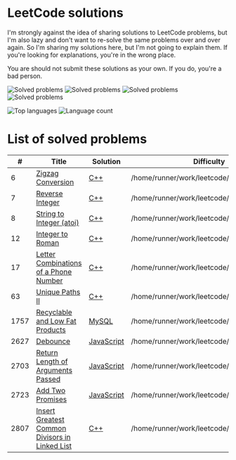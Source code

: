 # LeetCode solutions

I'm strongly against the idea of sharing solutions to LeetCode problems, but I'm also lazy and don't want to re-solve the same problems over and over again. So I'm sharing my solutions here, but I'm not going to explain them. If you're looking for explanations, you're in the wrong place.

You are should not submit these solutions as your own. If you do, you're a bad person.
 
![Solved problems](https://badges.peiyuan.ch/leetcode/ruvn-1fgas/solved?difficulty=all&style=for-the-badge&color=ffa116)
![Solved problems](https://badges.peiyuan.ch/leetcode/ruvn-1fgas/solved?difficulty=easy&style=for-the-badge&color=green)
![Solved problems](https://badges.peiyuan.ch/leetcode/ruvn-1fgas/solved?difficulty=medium&style=for-the-badge&color=yellow)
![Solved problems](https://badges.peiyuan.ch/leetcode/ruvn-1fgas/solved?difficulty=hard&style=for-the-badge&color=red)

![Top languages](https://img.shields.io/github/languages/top/ruvn-1fgas/leetcode?color=red&style=for-the-badge)
![Language count](https://img.shields.io/github/languages/count/ruvn-1fgas/leetcode?color=red&style=for-the-badge)

# List of solved problems
| # | Title | Solution | Difficulty | Description |
|---| ----- | -------- | ---------- | ----------- |
| 6 | [Zigzag Conversion](https://leetcode.com/problems/zigzag-conversion/) | [C++](Medium/6.%20Zigzag%20Conversion.cpp) | /home/runner/work/leetcode/leetcode/Medium | [Description](Medium/6.%20Zigzag%20Conversion.md) |
| 7 | [Reverse Integer](https://leetcode.com/problems/reverse-integer/) | [C++](Medium/7.%20Reverse%20Integer.cpp) | /home/runner/work/leetcode/leetcode/Medium | [Description](Medium/7.%20Reverse%20Integer.md) |
| 8 | [String to Integer (atoi)](https://leetcode.com/problems/string-to-integer-(atoi)/) | [C++](Medium/8.%20String%20to%20Integer%20(atoi).cpp) | /home/runner/work/leetcode/leetcode/Medium | [Description](Medium/8.%20String%20to%20Integer%20(atoi).md) |
| 12 | [Integer to Roman](https://leetcode.com/problems/integer-to-roman/) | [C++](Medium/12.%20Integer%20to%20Roman.cpp) | /home/runner/work/leetcode/leetcode/Medium | [Description](Medium/12.%20Integer%20to%20Roman.md) |
| 17 | [Letter Combinations of a Phone Number](https://leetcode.com/problems/letter-combinations-of-a-phone-number/) | [C++](Medium/17.%20Letter%20Combinations%20of%20a%20Phone%20Number.cpp) | /home/runner/work/leetcode/leetcode/Medium | [Description](Medium/17.%20Letter%20Combinations%20of%20a%20Phone%20Number.md) |
| 63 | [Unique Paths II](https://leetcode.com/problems/unique-paths-ii/) | [C++](Medium/63.%20Unique%20Paths%20II.cpp) | /home/runner/work/leetcode/leetcode/Medium | [Description](Medium/63.%20Unique%20Paths%20II.md) |
| 1757 | [Recyclable and Low Fat Products](https://leetcode.com/problems/recyclable-and-low-fat-products/) | [MySQL](Easy/1757.%20Recyclable%20and%20Low%20Fat%20Products.sql) | /home/runner/work/leetcode/leetcode/Easy | [Description](Easy/1757.%20Recyclable%20and%20Low%20Fat%20Products.md) |
| 2627 | [Debounce](https://leetcode.com/problems/debounce/) | [JavaScript](Medium/2627.%20Debounce.js) | /home/runner/work/leetcode/leetcode/Medium | [Description](Medium/2627.%20Debounce.md) |
| 2703 | [Return Length of Arguments Passed](https://leetcode.com/problems/return-length-of-arguments-passed/) | [JavaScript](Easy/2703.%20Return%20Length%20of%20Arguments%20Passed.js) | /home/runner/work/leetcode/leetcode/Easy | [Description](Easy/2703.%20Return%20Length%20of%20Arguments%20Passed.md) |
| 2723 | [Add Two Promises](https://leetcode.com/problems/add-two-promises/) | [JavaScript](Easy/2723.%20Add%20Two%20Promises.js) | /home/runner/work/leetcode/leetcode/Easy | [Description](Easy/2723.%20Add%20Two%20Promises.md) |
| 2807 | [Insert Greatest Common Divisors in Linked List](https://leetcode.com/problems/insert-greatest-common-divisors-in-linked-list/) | [C++](Medium/2807.%20Insert%20Greatest%20Common%20Divisors%20in%20Linked%20List.cpp) | /home/runner/work/leetcode/leetcode/Medium | [Description](Medium/2807.%20Insert%20Greatest%20Common%20Divisors%20in%20Linked%20List.md) |
